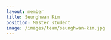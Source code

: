 ```yaml
---
layout: member
title: Seunghwan Kim
position: Master student
image: /images/team/seunghwan-kim.jpg
---
```


